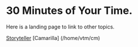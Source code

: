 <!-- TITLE: Twin Cities by Night -->
<!-- SUBTITLE: A current game run by K. Dorsey -->

# 30 Minutes of Your Time.

Here is a landing page to link to other topics.

[Storyteller](/home/vtm/st)
[Camarilla] (/home/vtm/cm)
